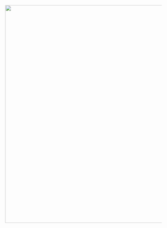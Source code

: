<div align="center">
<img src="https://github.com/user-attachments/assets/7ef93c37-cc49-4da4-89e9-6398b0dee629" width="700px" />
</div>
